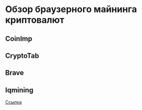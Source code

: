 # Обзор браузерного майнинга криптовалют

## CoinImp


## CryptoTab


## Brave


## Iqmining
[Ссылка](https://iqmining.com/)